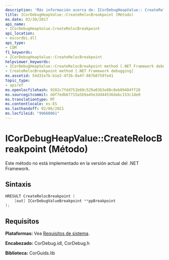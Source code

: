 ```yaml
---
description: 'Más información acerca de: ICorDebugHeapValue:: CreateRelocBreakpoint ((método)'
title: ICorDebugHeapValue::CreateRelocBreakpoint (Método)
ms.date: 03/30/2017
api_name:
- ICorDebugHeapValue.CreateRelocBreakpoint
api_location:
- mscordbi.dll
api_type:
- COM
f1_keywords:
- ICorDebugHeapValue::CreateRelocBreakpoint
helpviewer_keywords:
- ICorDebugHeapValue::CreateRelocBreakpoint method [.NET Framework debugging]
- CreateRelocBreakpoint method [.NET Framework debugging]
ms.assetid: 54d31e7b-b1e2-4f2b-8a4f-867b8759fe41
topic_type:
- apiref
ms.openlocfilehash: 9202c7fdd751b60c529a0363e88c8eb89484ff28
ms.sourcegitcommit: ddf7edb67715a5b9a45e3dd44536dabc153c1de0
ms.translationtype: MT
ms.contentlocale: es-ES
ms.lasthandoff: 02/06/2021
ms.locfileid: "99660861"
---
```

# <a name="icordebugheapvaluecreaterelocbreakpoint-method"></a>ICorDebugHeapValue::CreateRelocBreakpoint (Método)

Este método no está implementado en la versión actual del .NET Framework.  
  
## <a name="syntax"></a>Sintaxis  
  
```cpp  
HRESULT CreateRelocBreakpoint (  
    [out] ICorDebugValueBreakpoint **ppBreakpoint  
);  
```  
  
## <a name="requirements"></a>Requisitos  

 **Plataformas:** Vea [Requisitos de sistema](../../get-started/system-requirements.md).  
  
 **Encabezado:** CorDebug.idl, CorDebug.h  
  
 **Biblioteca:** CorGuids.lib
